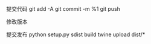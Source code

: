 提交代码
git add -A
git commit -m %1
git push

修改版本


提交发布
python setup.py sdist build
twine upload dist/*
